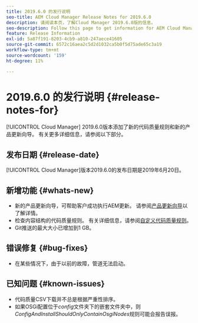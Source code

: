 ```yaml
---
title: 2019.6.0 的发行说明
seo-title: AEM Cloud Manager Release Notes for 2019.6.0
description: 请阅读本页，了解Cloud Manager 2019.6.0版的信息。
seo-description: Follow this page to get information for AEM Cloud Manager Release 2019.6.0.
feature: Release Information
exl-id: 5a87f191-8203-4cb9-a810-247aece41605
source-git-commit: 6572c16aea2c5d2d1032ca5b0f5d75ade65c3a19
workflow-type: tm+mt
source-wordcount: '159'
ht-degree: 11%

---
```


# 2019.6.0 的发行说明 {#release-notes-for}

[!UICONTROL Cloud Manager] 2019.6.0版本添加了新的代码质量规则和新的产品更新向导。 有关更多详细信息，请参阅以下部分。

## 发布日期 {#release-date}

[!UICONTROL Cloud Manager]版本2019.6.0的发布日期是2019年6月20日。

## 新增功能 {#whats-new}

* 新的产品更新向导，可帮助客户成功执行AEM更新。 请参阅[产品更新向导](/help/product-update-wizard/overview.md)以了解详情。
* 检查内容结构的代码质量规则。 有关详细信息，请参阅[自定义代码质量规则](/help/using/custom-code-quality-rules.md)。
* Git推送的最大大小已增加到1 GB。

## 错误修复 {#bug-fixes}

* 在某些情况下，由于以前的故障，管道无法启动。

## 已知问题 {#known-issues}

* 代码质量CSV下载并不总是根据严重性排序。
* 如果OSGi配置位于&#x200B;*config*&#x200B;文件夹下的嵌套文件夹中，则&#x200B;*ConfigAndInstallShouldOnlyContainOsgiNodes*&#x200B;规则可能会报告误报。
